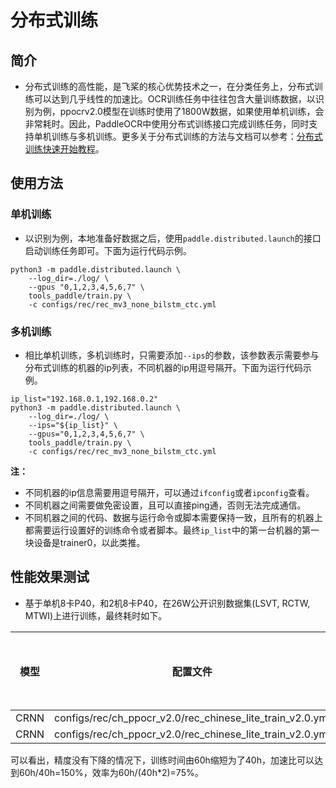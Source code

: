 # 分布式训练

## 简介

* 分布式训练的高性能，是飞桨的核心优势技术之一，在分类任务上，分布式训练可以达到几乎线性的加速比。OCR训练任务中往往包含大量训练数据，以识别为例，ppocrv2.0模型在训练时使用了1800W数据，如果使用单机训练，会非常耗时。因此，PaddleOCR中使用分布式训练接口完成训练任务，同时支持单机训练与多机训练。更多关于分布式训练的方法与文档可以参考：[分布式训练快速开始教程](https://fleet-x.readthedocs.io/en/latest/paddle_fleet_rst/parameter_server/ps_quick_start.html)。

## 使用方法

### 单机训练

* 以识别为例，本地准备好数据之后，使用`paddle.distributed.launch`的接口启动训练任务即可。下面为运行代码示例。

```shell
python3 -m paddle.distributed.launch \
    --log_dir=./log/ \
    --gpus "0,1,2,3,4,5,6,7" \
    tools_paddle/train.py \
    -c configs/rec/rec_mv3_none_bilstm_ctc.yml
```

### 多机训练

* 相比单机训练，多机训练时，只需要添加`--ips`的参数，该参数表示需要参与分布式训练的机器的ip列表，不同机器的ip用逗号隔开。下面为运行代码示例。


```shell
ip_list="192.168.0.1,192.168.0.2"
python3 -m paddle.distributed.launch \
    --log_dir=./log/ \
    --ips="${ip_list}" \
    --gpus="0,1,2,3,4,5,6,7" \
    tools_paddle/train.py \
    -c configs/rec/rec_mv3_none_bilstm_ctc.yml
```

**注：**
* 不同机器的ip信息需要用逗号隔开，可以通过`ifconfig`或者`ipconfig`查看。
* 不同机器之间需要做免密设置，且可以直接ping通，否则无法完成通信。
* 不同机器之间的代码、数据与运行命令或脚本需要保持一致，且所有的机器上都需要运行设置好的训练命令或者脚本。最终`ip_list`中的第一台机器的第一块设备是trainer0，以此类推。


## 性能效果测试

* 基于单机8卡P40，和2机8卡P40，在26W公开识别数据集(LSVT, RCTW, MTWI)上进行训练，最终耗时如下。

|         模型             |     配置文件 |  机器数量    | 每台机器的GPU数量  |   训练时间    | 识别Acc    | 加速比 |
| :----------------------: | :------------: | :------------: | :---------------: | :----------: | :-----------: | :-----------: |
|          CRNN        |   configs/rec/ch_ppocr_v2.0/rec_chinese_lite_train_v2.0.yml  | 1     |  8  |  60h  |  66.7% | - |
|          CRNN        |   configs/rec/ch_ppocr_v2.0/rec_chinese_lite_train_v2.0.yml   | 2   |  8  |  40h  |  67.0% | 150% |

可以看出，精度没有下降的情况下，训练时间由60h缩短为了40h，加速比可以达到60h/40h=150%，效率为60h/(40h*2)=75%。
